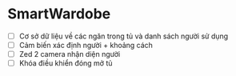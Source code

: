 # SmartWardobe

- [ ] Cơ sở dữ liệu về các ngăn trong tủ và danh sách người sử dụng
- [ ] Cảm biến xác định người + khoảng cách
- [ ] Zed 2 camera nhận diện người
- [ ] Khóa điều khiển đóng mở tủ
